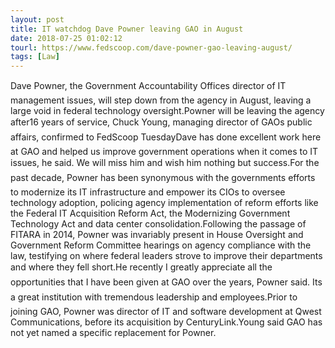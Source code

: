 ```yaml
---
layout: post
title: IT watchdog Dave Powner leaving GAO in August
date: 2018-07-25 01:02:12
tourl: https://www.fedscoop.com/dave-powner-gao-leaving-august/
tags: [Law]
---
```

Dave Powner, the Government Accountability Offices director of IT management issues, will step down from the agency in August, leaving a large void in federal technology oversight.Powner will be leaving the agency after16 years of service, Chuck Young, managing director of GAOs public affairs, confirmed to FedScoop TuesdayDave has done excellent work here at GAO and helped us improve government operations when it comes to IT issues, he said. We will miss him and wish him nothing but success.For the past decade, Powner has been synonymous with the governments efforts to modernize its IT infrastructure and empower its CIOs to oversee technology adoption, policing agency implementation of reform efforts like the Federal IT Acquisition Reform Act, the Modernizing Government Technology Act and data center consolidation.Following the passage of FITARA in 2014, Powner was invariably present in House Oversight and Government Reform Committee hearings on agency compliance with the law, testifying on where federal leaders strove to improve their departments and where they fell short.He recently I greatly appreciate all the opportunities that I have been given at GAO over the years, Powner said. Its a great institution with tremendous leadership and employees.Prior to joining GAO, Powner was director of IT and software development at Qwest Communications, before its acquisition by CenturyLink.Young said GAO has not yet named a specific replacement for Powner.
